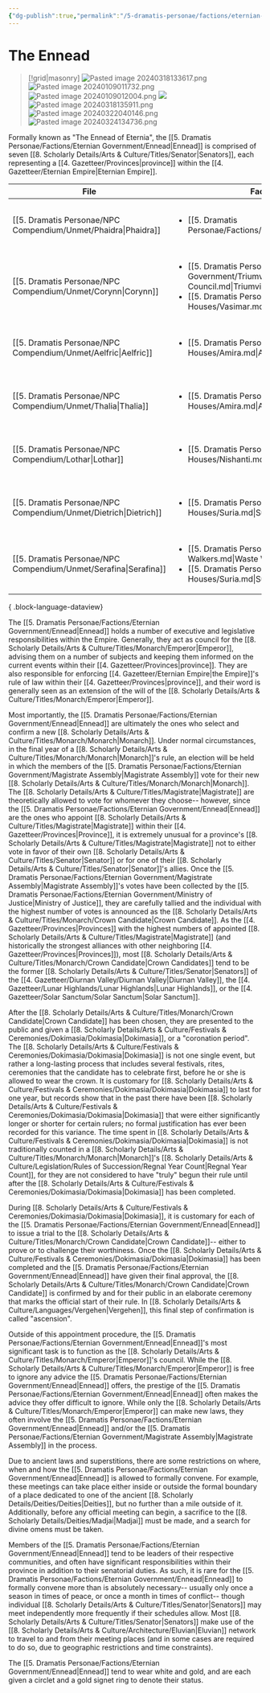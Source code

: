 ```yaml
---
{"dg-publish":true,"permalink":"/5-dramatis-personae/factions/eternian-government/ennead/","noteIcon":""}
---
```


# The Ennead

>[!grid|masonry]
>![Pasted image 20240318133617.png](/img/user/x.%20Assets/Attachments/Pasted%20image%2020240318133617.png)
>![Pasted image 20240109011732.png](/img/user/x.%20Assets/Attachments/Pasted%20image%2020240109011732.png)
>![Pasted image 20240109012004.png](/img/user/x.%20Assets/Attachments/Pasted%20image%2020240109012004.png)
>![](https://i.imgur.com/8WEABL0.png)
>![Pasted image 20240318135911.png](/img/user/x.%20Assets/Attachments/Pasted%20image%2020240318135911.png)
>![Pasted image 20240322040146.png](/img/user/x.%20Assets/Attachments/Pasted%20image%2020240322040146.png)
>![Pasted image 20240324134736.png](/img/user/x.%20Assets/Attachments/Pasted%20image%2020240324134736.png)

Formally known as "The Ennead of Eternia", the [[5. Dramatis Personae/Factions/Eternian Government/Ennead\|Ennead]] is comprised of seven [[8. Scholarly Details/Arts & Culture/Titles/Senator\|Senators]], each representing a [[4. Gazetteer/Provinces\|province]] within the [[4. Gazetteer/Eternian Empire\|Eternian Empire]]. 

| File                                                                | Faction                                                                                                                                                                                          | Province                                                                | Party1Standing |
| ------------------------------------------------------------------- | ------------------------------------------------------------------------------------------------------------------------------------------------------------------------------------------------ | ----------------------------------------------------------------------- | -------------- |
| [[5. Dramatis Personae/NPC Compendium/Unmet/Phaidra\|Phaidra]]   | <ul><li>[[5. Dramatis Personae/Factions/Celestine.md\\|Celestine]]</li></ul>                                                                                                                     | [[4. Gazetteer/Diurnan Valley/Diurnan Valley\|Diurnan Valley]]       | Unmet          |
| [[5. Dramatis Personae/NPC Compendium/Unmet/Corynn\|Corynn]]     | <ul><li>[[5. Dramatis Personae/Factions/Eternian Government/Triumvirate Council.md\\|Triumvirate Council]]</li><li>[[5. Dramatis Personae/Factions/Noble Houses/Vasimar.md\\|Vasimar]]</li></ul> | [[4. Gazetteer/Gaean Heartlands/Gaean Heartlands\|Gaean Heartlands]] | Unmet          |
| [[5. Dramatis Personae/NPC Compendium/Unmet/Aelfric\|Aelfric]]   | <ul><li>[[5. Dramatis Personae/Factions/Noble Houses/Amira.md\\|Amira]]</li></ul>                                                                                                                | [[4. Gazetteer/Lunar Highlands/Lunar Highlands\|Lunar Highlands]]    | Unmet          |
| [[5. Dramatis Personae/NPC Compendium/Unmet/Thalia\|Thalia]]     | <ul><li>[[5. Dramatis Personae/Factions/Noble Houses/Amira.md\\|Amira]]</li></ul>                                                                                                                | [[4. Gazetteer/Vale of Twilight/Vale of Twilight\|Vale of Twilight]] | Unmet          |
| [[5. Dramatis Personae/NPC Compendium/Lothar\|Lothar]]           | <ul><li>[[5. Dramatis Personae/Factions/Noble Houses/Nishanti.md\\|Nishanti]]</li></ul>                                                                                                          | [[4. Gazetteer/Mystic Mire/Mystic Mire\|Mystic Mire]]                | Unmet          |
| [[5. Dramatis Personae/NPC Compendium/Unmet/Dietrich\|Dietrich]] | <ul><li>[[5. Dramatis Personae/Factions/Noble Houses/Suria.md\\|Suria]]</li></ul>                                                                                                                | [[4. Gazetteer/Solar Sanctum/Solar Sanctum\|Solar Sanctum]]          | Unmet          |
| [[5. Dramatis Personae/NPC Compendium/Unmet/Serafina\|Serafina]] | <ul><li>[[5. Dramatis Personae/Factions/Waste Walkers.md\\|Waste Walkers]]</li><li>[[5. Dramatis Personae/Factions/Noble Houses/Suria.md\\|Suria]]</li></ul>                                     | [[4. Gazetteer/Red Wastes/Red Wastes\|Red Wastes]]                   | Unmet          |

{ .block-language-dataview}

The [[5. Dramatis Personae/Factions/Eternian Government/Ennead\|Ennead]] holds a number of executive and legislative responsibilities within the Empire. Generally, they act as council for the [[8. Scholarly Details/Arts & Culture/Titles/Monarch/Emperor\|Emperor]], advising them on a number of subjects and keeping them informed on the current events within their [[4. Gazetteer/Provinces\|province]]. They are also responsible for enforcing [[4. Gazetteer/Eternian Empire\|the Empire]]'s rule of law within their [[4. Gazetteer/Provinces\|province]], and their word is generally seen as an extension of the will of the [[8. Scholarly Details/Arts & Culture/Titles/Monarch/Emperor\|Emperor]]. 

Most importantly, the [[5. Dramatis Personae/Factions/Eternian Government/Ennead\|Ennead]] are ultimately the ones who select and confirm a new [[8. Scholarly Details/Arts & Culture/Titles/Monarch/Monarch\|Monarch]]. Under normal circumstances, in the final year of a [[8. Scholarly Details/Arts & Culture/Titles/Monarch/Monarch\|Monarch]]'s rule, an election will be held in which the members of the [[5. Dramatis Personae/Factions/Eternian Government/Magistrate Assembly\|Magistrate Assembly]] vote for their new [[8. Scholarly Details/Arts & Culture/Titles/Monarch/Monarch\|Monarch]]. The [[8. Scholarly Details/Arts & Culture/Titles/Magistrate\|Magistrate]] are theoretically allowed to vote for whomever they choose-- however, since the [[5. Dramatis Personae/Factions/Eternian Government/Ennead\|Ennead]] are the ones who appoint [[8. Scholarly Details/Arts & Culture/Titles/Magistrate\|Magistrate]] within their [[4. Gazetteer/Provinces\|Province]], it is extremely unusual for a province's [[8. Scholarly Details/Arts & Culture/Titles/Magistrate\|Magistrate]] not to either vote in favor of their own [[8. Scholarly Details/Arts & Culture/Titles/Senator\|Senator]] or for one of their [[8. Scholarly Details/Arts & Culture/Titles/Senator\|Senator]]'s allies. Once the [[5. Dramatis Personae/Factions/Eternian Government/Magistrate Assembly\|Magistrate Assembly]]'s votes have been collected by the [[5. Dramatis Personae/Factions/Eternian Government/Ministry of Justice\|Ministry of Justice]], they are carefully tallied and the individual with the highest number of votes is announced as the [[8. Scholarly Details/Arts & Culture/Titles/Monarch/Crown Candidate\|Crown Candidate]]. As the [[4. Gazetteer/Provinces\|Provinces]] with the highest numbers of appointed [[8. Scholarly Details/Arts & Culture/Titles/Magistrate\|Magistrate]] (and historically the strongest alliances with other neighboring [[4. Gazetteer/Provinces\|Provinces]]), most [[8. Scholarly Details/Arts & Culture/Titles/Monarch/Crown Candidate\|Crown Candidates]] tend to be the former [[8. Scholarly Details/Arts & Culture/Titles/Senator\|Senators]] of the [[4. Gazetteer/Diurnan Valley/Diurnan Valley\|Diurnan Valley]], the [[4. Gazetteer/Lunar Highlands/Lunar Highlands\|Lunar Highlands]], or the [[4. Gazetteer/Solar Sanctum/Solar Sanctum\|Solar Sanctum]].  

After the [[8. Scholarly Details/Arts & Culture/Titles/Monarch/Crown Candidate\|Crown Candidate]] has been chosen, they are presented to the public and given a [[8. Scholarly Details/Arts & Culture/Festivals & Ceremonies/Dokimasia/Dokimasia\|Dokimasia]], or a "coronation period". The [[8. Scholarly Details/Arts & Culture/Festivals & Ceremonies/Dokimasia/Dokimasia\|Dokimasia]] is not one single event, but rather a long-lasting process that includes several festivals, rites, ceremonies that the candidate has to celebrate first, before he or she is allowed to wear the crown. It is customary for [[8. Scholarly Details/Arts & Culture/Festivals & Ceremonies/Dokimasia/Dokimasia\|Dokimasia]] to last for one year, but records show that in the past there have been [[8. Scholarly Details/Arts & Culture/Festivals & Ceremonies/Dokimasia/Dokimasia\|Dokimasia]] that were either significantly longer or shorter for certain rulers; no formal justification has ever been recorded for this variance. The time spent in [[8. Scholarly Details/Arts & Culture/Festivals & Ceremonies/Dokimasia/Dokimasia\|Dokimasia]] is not traditionally counted in a [[8. Scholarly Details/Arts & Culture/Titles/Monarch/Monarch\|Monarch]]'s [[8. Scholarly Details/Arts & Culture/Legislation/Rules of Succession/Regnal Year Count\|Regnal Year Count]], for they are not considered to have "truly" begun their rule until after the [[8. Scholarly Details/Arts & Culture/Festivals & Ceremonies/Dokimasia/Dokimasia\|Dokimasia]] has been completed. 

During [[8. Scholarly Details/Arts & Culture/Festivals & Ceremonies/Dokimasia/Dokimasia\|Dokimasia]], it is customary for each of the [[5. Dramatis Personae/Factions/Eternian Government/Ennead\|Ennead]] to issue a trial to the [[8. Scholarly Details/Arts & Culture/Titles/Monarch/Crown Candidate\|Crown Candidate]]-- either to prove or to challenge their worthiness. Once the [[8. Scholarly Details/Arts & Culture/Festivals & Ceremonies/Dokimasia/Dokimasia\|Dokimasia]] has been completed and the [[5. Dramatis Personae/Factions/Eternian Government/Ennead\|Ennead]] have given their final approval, the [[8. Scholarly Details/Arts & Culture/Titles/Monarch/Crown Candidate\|Crown Candidate]] is confirmed by and for their public in an elaborate ceremony that marks the official start of their rule. In [[8. Scholarly Details/Arts & Culture/Languages/Vergehen\|Vergehen]], this final step of confirmation is called "ascension". 

Outside of this appointment procedure, the [[5. Dramatis Personae/Factions/Eternian Government/Ennead\|Ennead]]'s most significant task is to function as the [[8. Scholarly Details/Arts & Culture/Titles/Monarch/Emperor\|Emperor]]'s council. While the [[8. Scholarly Details/Arts & Culture/Titles/Monarch/Emperor\|Emperor]] is free to ignore any advice the [[5. Dramatis Personae/Factions/Eternian Government/Ennead\|Ennead]] offers, the prestige of the [[5. Dramatis Personae/Factions/Eternian Government/Ennead\|Ennead]] often makes the advice they offer difficult to ignore. While only the [[8. Scholarly Details/Arts & Culture/Titles/Monarch/Emperor\|Emperor]] can make new laws, they often involve the [[5. Dramatis Personae/Factions/Eternian Government/Ennead\|Ennead]] and/or the [[5. Dramatis Personae/Factions/Eternian Government/Magistrate Assembly\|Magistrate Assembly]] in the process. 

Due to ancient laws and superstitions, there are some restrictions on where, when and how the [[5. Dramatis Personae/Factions/Eternian Government/Ennead\|Ennead]] is allowed to formally convene. For example, these meetings can take place either inside or outside the formal boundary of a place dedicated to one of the ancient [[8. Scholarly Details/Deities/Deities\|Deities]], but no further than a mile outside of it. Additionally, before any official meeting can begin, a sacrifice to the [[8. Scholarly Details/Deities/Madjai\|Madjai]] must be made, and a search for divine omens must be taken. 

Members of the [[5. Dramatis Personae/Factions/Eternian Government/Ennead\|Ennead]] tend to be leaders of their respective communities, and often have significant responsibilities within their province in addition to their senatorial duties. As such, it is rare for the [[5. Dramatis Personae/Factions/Eternian Government/Ennead\|Ennead]] to formally convene more than is absolutely necessary-- usually only once a season in times of peace, or once a month in times of conflict-- though individual [[8. Scholarly Details/Arts & Culture/Titles/Senator\|Senators]] may meet independently more frequently if their schedules allow. Most [[8. Scholarly Details/Arts & Culture/Titles/Senator\|Senators]] make use of the [[8. Scholarly Details/Arts & Culture/Architecture/Eluvian\|Eluvian]] network to travel to and from their meeting places (and in some cases are required to do so, due to geographic restrictions and time constraints). 

The [[5. Dramatis Personae/Factions/Eternian Government/Ennead\|Ennead]] tend to wear white and gold, and are each given a circlet and a gold signet ring to denote their status. 